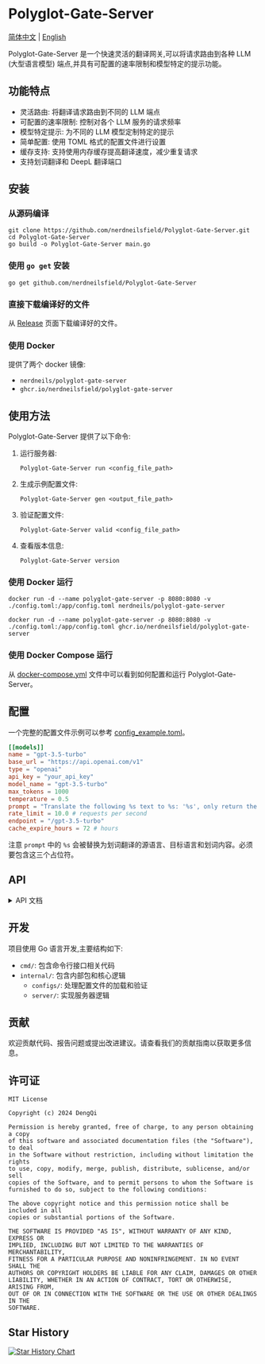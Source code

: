 # Polyglot-Gate-Server

[简体中文](README_ZH.md) | [English](README.md)

Polyglot-Gate-Server 是一个快速灵活的翻译网关,可以将请求路由到各种 LLM (大型语言模型) 端点,并具有可配置的速率限制和模型特定的提示功能。

## 功能特点

- 灵活路由: 将翻译请求路由到不同的 LLM 端点
- 可配置的速率限制: 控制对各个 LLM 服务的请求频率
- 模型特定提示: 为不同的 LLM 模型定制特定的提示
- 简单配置: 使用 TOML 格式的配置文件进行设置
- 缓存支持: 支持使用内存缓存提高翻译速度，减少重复请求
- 支持划词翻译和 DeepL 翻译端口

## 安装

### 从源码编译 

```
git clone https://github.com/nerdneilsfield/Polyglot-Gate-Server.git
cd Polyglot-Gate-Server
go build -o Polyglot-Gate-Server main.go
```

### 使用 `go get` 安装

```
go get github.com/nerdneilsfield/Polyglot-Gate-Server
```

### 直接下载编译好的文件

从 [Release](https://github.com/nerdneilsfield/Polyglot-Gate-Server/releases) 页面下载编译好的文件。


### 使用 Docker

提供了两个 docker 镜像:

- `nerdneils/polyglot-gate-server`
- `ghcr.io/nerdneilsfield/polyglot-gate-server`


## 使用方法

Polyglot-Gate-Server 提供了以下命令:

1. 运行服务器:
   ```
   Polyglot-Gate-Server run <config_file_path>
   ```

2. 生成示例配置文件:
   ```
   Polyglot-Gate-Server gen <output_file_path>
   ```

3. 验证配置文件:
   ```
   Polyglot-Gate-Server valid <config_file_path>
   ```

4. 查看版本信息:
   ```
   Polyglot-Gate-Server version
   ```

### 使用 Docker 运行

```
docker run -d --name polyglot-gate-server -p 8080:8080 -v ./config.toml:/app/config.toml nerdneils/polyglot-gate-server
```

```
docker run -d --name polyglot-gate-server -p 8080:8080 -v ./config.toml:/app/config.toml ghcr.io/nerdneilsfield/polyglot-gate-server
```

### 使用 Docker Compose 运行

从 [docker-compose.yml](./docker-compose.yml) 文件中可以看到如何配置和运行 Polyglot-Gate-Server。

## 配置

一个完整的配置文件示例可以参考 [config_example.toml](./config_example.toml)。

```toml
[[models]]
name = "gpt-3.5-turbo"
base_url = "https://api.openai.com/v1"
type = "openai"
api_key = "your_api_key"
model_name = "gpt-3.5-turbo"
max_tokens = 1000
temperature = 0.5
prompt = "Translate the following %s text to %s: '%s', only return the translated text"
rate_limit = 10.0 # requests per second
endpoint = "/gpt-3.5-turbo"
cache_expire_hours = 72 # hours
```

注意 `prompt` 中的 `%s` 会被替换为划词翻译的源语言、目标语言和划词内容。必须要包含这三个占位符。


## API

<details>
<summary>API 文档</summary>

### `GET /api/v1/models` 返回所有支持的模型列表。使用 `Bearer Token` 认证。

Response:

```json
{
  "models_by_endpoint": [
    "/gpt-3.5-turbo"
  ],
  "models_by_name": [
    "gpt-3.5-turbo"
  ]
}
```

### `POST /api/v1/translate` 翻译内容。使用 `Bearer Token` 认证。

Request:

```json
{
  "text": "Hello, world!",
  "from": "English",
  "to": "中文(简体)",
  "model_name": "gpt-3.5-turbo",
  "force_refresh": false
}
```

Response:

```json
{
  "translated_text": "你好，世界！"
}
```

其中 `force_refresh` 为 `true` 时，会强制刷新缓存。

### `POST /api/v1/models/[endpoint]` 翻译内容。使用 `Bearer Token` 认证。

Request:

```json
{
  "text": "Hello, world!",
  "from": "English",
  "to": "中文(简体)",
  "model_name": "gpt-3.5-turbo",
  "force_refresh": false
}
```

Response:

```json
{
  "translated_text": "你好，世界！"
}
```

其中 `force_refresh` 为 `true` 时，会强制刷新缓存。


### `POST /api/hcfy` 划词翻译。不需要认证。

Request:

```json
{
  "name": "gpt-3.5-turbo",
  "text": "Hello, world!",
  "destination": ["中文(简体)", "英语"],
  "source": "auto"
}
```

Response:

```json
{
  "text": "你好，世界！",
  "from": "English",
  "to": "中文(简体)",
  "result": ["你好，世界！"]
}
```

### `POST /api/deepl/[endpoint]` 使用 DeepL 翻译内容。不需要认证。

Request:

```json
{
  "text": "Hello, world!",
  "source_lang": "auto",
  "target_lang": "ZH"
}
```

Response:

```json
{
  "code": 200,
  "msg": "success",
  "data": "你好，世界！",
  "source_lang": "auto",
  "target_lang": "ZH",
  "alternatives": []
}
```
</details>

## 开发

项目使用 Go 语言开发,主要结构如下:

- `cmd/`: 包含命令行接口相关代码
- `internal/`: 包含内部包和核心逻辑
  - `configs/`: 处理配置文件的加载和验证
  - `server/`: 实现服务器逻辑

## 贡献

欢迎贡献代码、报告问题或提出改进建议。请查看我们的贡献指南以获取更多信息。

## 许可证

```
MIT License

Copyright (c) 2024 DengQi

Permission is hereby granted, free of charge, to any person obtaining a copy
of this software and associated documentation files (the "Software"), to deal
in the Software without restriction, including without limitation the rights
to use, copy, modify, merge, publish, distribute, sublicense, and/or sell
copies of the Software, and to permit persons to whom the Software is
furnished to do so, subject to the following conditions:

The above copyright notice and this permission notice shall be included in all
copies or substantial portions of the Software.

THE SOFTWARE IS PROVIDED "AS IS", WITHOUT WARRANTY OF ANY KIND, EXPRESS OR
IMPLIED, INCLUDING BUT NOT LIMITED TO THE WARRANTIES OF MERCHANTABILITY,
FITNESS FOR A PARTICULAR PURPOSE AND NONINFRINGEMENT. IN NO EVENT SHALL THE
AUTHORS OR COPYRIGHT HOLDERS BE LIABLE FOR ANY CLAIM, DAMAGES OR OTHER
LIABILITY, WHETHER IN AN ACTION OF CONTRACT, TORT OR OTHERWISE, ARISING FROM,
OUT OF OR IN CONNECTION WITH THE SOFTWARE OR THE USE OR OTHER DEALINGS IN THE
SOFTWARE.
```

## Star History

[![Star History Chart](https://api.star-history.com/svg?repos=nerdneilsfield/Polyglot-Gate-Server&type=Date)](https://star-history.com/#nerdneilsfield/Polyglot-Gate-Server&Date)

